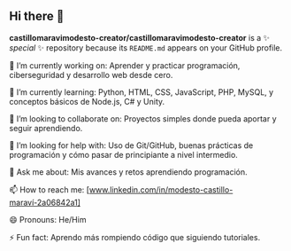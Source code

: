 ## Hi there 👋  
**castillomaravimodesto-creator/castillomaravimodesto-creator** is a ✨ _special_ ✨ repository because its `README.md` appears on your GitHub profile.  

🔭 I’m currently working on: Aprender y practicar programación, ciberseguridad y desarrollo web desde cero.  

🌱 I’m currently learning: Python, HTML, CSS, JavaScript, PHP, MySQL, y conceptos básicos de Node.js, C# y Unity.  

👯 I’m looking to collaborate on: Proyectos simples donde pueda aportar y seguir aprendiendo.  

🤔 I’m looking for help with: Uso de Git/GitHub, buenas prácticas de programación y cómo pasar de principiante a nivel intermedio.  

💬 Ask me about: Mis avances y retos aprendiendo programación.  

📫 How to reach me: [www.linkedin.com/in/modesto-castillo-maraví-2a06842a1]  

😄 Pronouns: He/Him  

⚡ Fun fact: Aprendo más rompiendo código que siguiendo tutoriales.  
